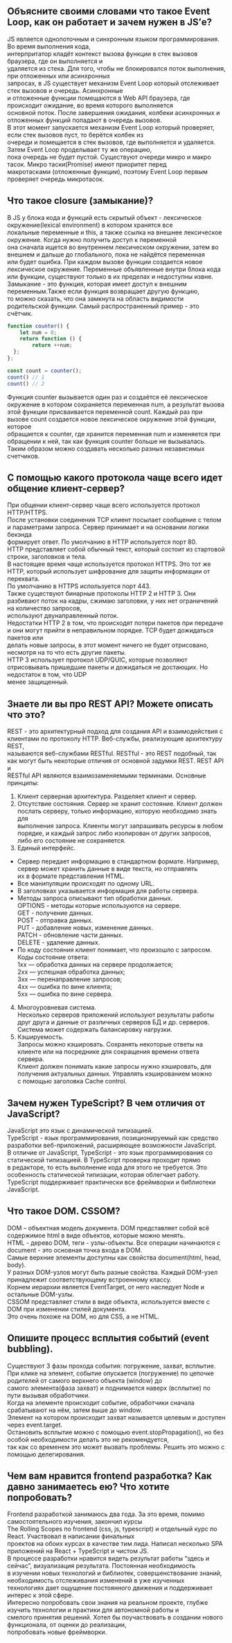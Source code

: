 ## Объясните своими словами что такое Event Loop, как он работает и зачем нужен в JS’е?
JS является однопоточным и синхронным языком программирования. Во время выполнения кода,    
интерпритатор кладёт контекст вызова функции в стек вызовов браузера, где он выполняется и    
удаляется из стека. Для того, чтобы не блокировался поток выполнения, при отложенных или асинхронных    
запросах, в JS существует механизм Event Loop который отслеживает стек вызовов и очередь. Асинхронные    
и отложенные функции помещаются в Web API браузера, где происходит ожидание, во время которого выполняется    
основной поток. После завершения ожидания, колбеки асинхронных и отложенных функций попадают в очередь вызовов.    
В этот момент запускается механизм Event Loop который проверяет, если стек вызовов пуст, то берётся колбек из    
очереди и помещается в стек вызовов, где выполняется и удаляется. Затем Event Loop проделывает ту же операцию,    
пока очередь не будет пустой. Существуют очереди микро и макро тасок. Микро таски(Promise) имеют приоритет перед    
макротасками (отложенные функции), поэтому Event Loop первым проверяет очередь микротасок. 

## Что такое closure (замыкание)?
В JS у блока кода и функций есть скрытый объект - лексическое окружение(lexical environment) в котором хранятся все    
локальные переменные и this, а также ссылка на внешнее лексическое окружение. Когда нужно получить доступ к переменной    
она сначала ищется во внутреннем лексическом окружении, затем во внешнем и дальше до глобального, пока не найдётся переменная    
или будет ошибка. При каждом вызове функции создается новое лексическое окружение. Переменные объявленные внутри блока кода    
или функции, существуют только в их пределах и недоступны извне.    
Замыкание - это функция, которая имеет доступ к внешним переменным.Также если функция возвращает другую функцию,    
то можно сказать, что она замкнута на область видимости родительской функции.
Самый распространенный пример - это счётчик.
```js
function counter() {
	let num = 0;
	return function () {
		return ++num;
  };
};

const count = counter();
count() // 1
count() // 2
```
Функция counter вызывается один раз и создаётся её лексическое окружение в котором сохраняется переменная num, а результат вызова    
этой функции присваивается переменной count. Каждый раз при вызове count создается новое лексическое окружение этой функции, которое    
обращается к counter, где хранится переменная num и изменяется при обращении к ней, так как функция counter больше не вызывалась.    
Таким образом можно создавать несколько разных независимых счетчиков.

## С помощью какого протокола чаще всего идет общение клиент-сервер?
При общении клиент-сервер чаще всего используется протокол HTTP/HTTPS.    
После установки соединения TCP клиент посылает сообщение с телом и параметрами запроса. Сервер принимает и на основании логики бекэнда    
формирует ответ. По умолчанию в HTTP используется порт 80.    
HTTP представляет собой обычный текст, который состоит из стартовой строки, заголовков и тела.    
В настоящее время чаще используется протокол HTTPS. Это тот же HTTP, который использует шифрование для защиты информации от перехвата.    
По умолчанию в HTTPS используется порт 443.    
Также существуют бинарные протоколы HTTP 2 и HTTP 3. Они разбивают поток на кадры, сжимаю заголовки, у них нет ограничений на количество запросов,    
используют двунаправленный поток.    
Недостатки HTTP 2 в том, что происходят потери пакетов при передаче и они могут прийти в неправильном порядке. TCP будет дожидаться пакетов или    
делать новые запросы, в этот момент ничего не будет отрисовано, несмотря на то что есть другие пакеты.    
HTTP 3 использует протокол UDP/QUIC, которые позволяют отрисовывать пришедшие пакеты и дожидаться не достающих. Но недостаток в том, что UDP   
менее защищенный.

## Знаете ли вы про REST API? Можете описать что это?
REST - это архитектурный подход для создания API и взаимодействия с клиентами по протоколу HTTP.  Веб-службы, реализующие архитектуру REST,    
называются веб-службами RESTful. RESTful - это REST подобный, так как могут быть некоторые отличия от основной задумки REST. REST API и    
RESTful API являются взаимозаменяемыми терминами.
Основные принципы:
1. Клиент серверная архитектура. Разделяет клиент и сервер.
2. Отсутствие состояния. Сервер не хранит состояние. Клиент должен послать серверу, только информацию, которую необходимо знать для    
выполнения запроса. Клиенты могут запрашивать ресурсы в любом порядке, и каждый запрос либо изолирован от других запросов,    
либо его состояние не сохраняется.
3. Единый интерфейс.
* Сервер передает информацию в стандартном формате. Например, сервер может хранить данные в виде текста, но отправлять    
их в формате представления HTML.
* Все манипуляции происходят по одному URL.
* В заголовках указывается информация для работы сервера.
* Методы запроса описывают тип обработки данных.    
OPTIONS - методы которые используются на сервере.    
GET - получение данных.    
POST - отправка данных.    
PUT - добавление новых, изменение данных.    
PATCH - обновление части данных.    
DELETE - удаление данных.    
* По коду состояния клиент понимает, что произошло с запросом.    
Коды состояние ответа:    
1xx — обработка данных на сервере продолжается;    
2xx — успешная обработка данных;    
3xx — перенаправление запросов;    
4xx — ошибка по вине клиента;    
5xx — ошибка по вине сервера.    
4. Многоуровневая система.    
Несколько серверов приложений используют результаты работы друг друга  и данные от различных серверов БД и др. серверов.    
Система может содержать балансировку нагрузки.
5. Кэшируемость.    
Запросы можно кэшировать. Сохранять некоторые ответы на клиенте или на посреднике для сокращения времени ответа сервера.    
Клиент должен понимать какие запросы нужно кэшировать, для получения актуальных данных. Управлять кэшированием можно    
с помощью заголовка Cache control.

## Зачем нужен TypeScript? В чем отличия от JavaScript?
JavaScript это язык с динамической типизацией.    
TypeScript - язык программирования, позиционируемый как средство разработки веб-приложений, расширяющее возможности JavaScript.    
В отличие от JavaScript, TypeScript - это язык программирования со статической типизацией. В TypeScript проверка проходит прямо    
в редакторе, то есть выполнение кода для этого не требуется. Это особенность статической типизации, которая облегчает работу.    
TypeScript поддерживает практически все фреймворки и библиотеки JavaScript.    

## Что такое DOM. CSSOM?
DOM – объектная модель документа. DOM представляет собой всё содержимое html в виде объектов, которые можно менять.    
HTML - дерево DOM, теги - узлы-объекты. Все операции начинаются с document - это основная точка входа в DOM.    
Самые верхние элементы доступны как свойства document(html, head, body).    
У разных DOM-узлов могут быть разные свойства. Каждый DOM-узел принадлежит соответствующему встроенному классу.    
Корнем иерархии является EventTarget, от него наследует Node и остальные DOM-узлы.    
CSSOM представляет стили в виде объекта, используется вместе с DOM при изменении стилей документа.    
Это очень похоже на DOM, но для CSS, а не HTML.

## Опишите процесс всплытия событий (event bubbling).
Существуют 3 фазы прохода события: погружение, захват, всплытие.    
При клике на элемент, событие опускается (погружение) по цепочке родителей от самого верхнего объекта (window) до    
самого элемента(фаза захват) и поднимается наверх (всплытие) по пути вызывая обработчики.    
Когда на элементе происходит событие, обработчики сначала срабатывают на нём, затем выше до window.    
Элемент на котором происходит захват называется целевым и доступен через event.target.    
Остановить всплытие можно с помощью event.stopPropagation(), но без особой необходимости делать это не рекомендуется,    
так как со временем это может вызвать проблемы. Решить это можно с помощью делегирования.

## Чем вам нравится frontend разработка? Как давно занимаетесь ею? Что хотите попробовать?
Frontend разработкой занимаюсь два года. За это время, помимо самостоятельного изучения, закончил курсы    
The Rolling Scopes по frontend (css, js, typescript) и отдельный курс по React. Участвовал в написании финальных    
проектов на обоих курсах в качестве тим лида. Написал несколько SPA приложений на React + TypeScript  и чистом  JS.    
В процессе разработки нравится видеть результат работы “здесь и сейчас”, визуализация результата. Постоянная необходимость    
в изучении новых технологий и библиотек, совершенствование знаний, необходимость отслеживания изменений в уже изученных    
технологиях дает ощущение постоянного движения и поддерживает интерес к этой сфере.    
Интересно попробовать свои знания на реальном проекте, глубже изучить технологии и практики для автономной работы и    
смелого принятия решений. Хотел бы поучаствовать в создании нового функционала, от оценки до реализации,    
попробовать новые фреймворки. 


